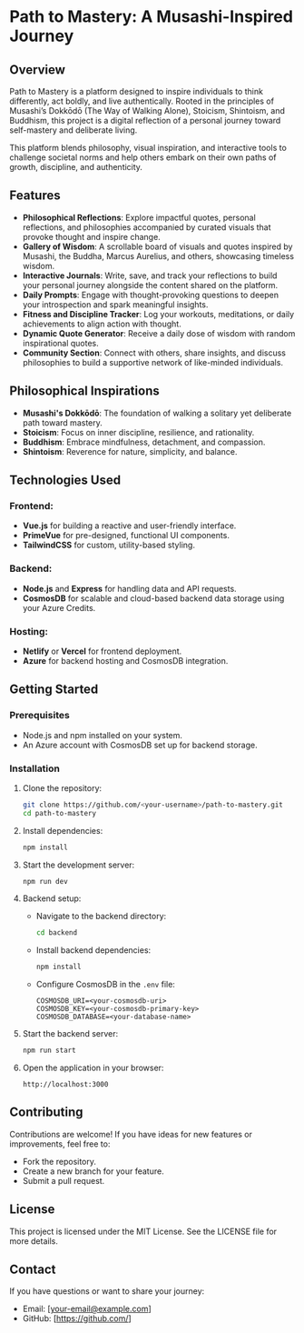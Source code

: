 # Path to Mastery: A Musashi-Inspired Journey

## Overview
Path to Mastery is a platform designed to inspire individuals to think differently, act boldly, and live authentically. Rooted in the principles of Musashi’s Dokkōdō (The Way of Walking Alone), Stoicism, Shintoism, and Buddhism, this project is a digital reflection of a personal journey toward self-mastery and deliberate living.

This platform blends philosophy, visual inspiration, and interactive tools to challenge societal norms and help others embark on their own paths of growth, discipline, and authenticity.

## Features
- **Philosophical Reflections**: Explore impactful quotes, personal reflections, and philosophies accompanied by curated visuals that provoke thought and inspire change.
- **Gallery of Wisdom**: A scrollable board of visuals and quotes inspired by Musashi, the Buddha, Marcus Aurelius, and others, showcasing timeless wisdom.
- **Interactive Journals**: Write, save, and track your reflections to build your personal journey alongside the content shared on the platform.
- **Daily Prompts**: Engage with thought-provoking questions to deepen your introspection and spark meaningful insights.
- **Fitness and Discipline Tracker**: Log your workouts, meditations, or daily achievements to align action with thought.
- **Dynamic Quote Generator**: Receive a daily dose of wisdom with random inspirational quotes.
- **Community Section**: Connect with others, share insights, and discuss philosophies to build a supportive network of like-minded individuals.

## Philosophical Inspirations
- **Musashi's Dokkōdō**: The foundation of walking a solitary yet deliberate path toward mastery.
- **Stoicism**: Focus on inner discipline, resilience, and rationality.
- **Buddhism**: Embrace mindfulness, detachment, and compassion.
- **Shintoism**: Reverence for nature, simplicity, and balance.

## Technologies Used
### Frontend:
- **Vue.js** for building a reactive and user-friendly interface.
- **PrimeVue** for pre-designed, functional UI components.
- **TailwindCSS** for custom, utility-based styling.

### Backend:
- **Node.js** and **Express** for handling data and API requests.
- **CosmosDB** for scalable and cloud-based backend data storage using your Azure Credits.

### Hosting:
- **Netlify** or **Vercel** for frontend deployment.
- **Azure** for backend hosting and CosmosDB integration.

## Getting Started

### Prerequisites
- Node.js and npm installed on your system.
- An Azure account with CosmosDB set up for backend storage.

### Installation
1. Clone the repository:
   ```bash
   git clone https://github.com/<your-username>/path-to-mastery.git
   cd path-to-mastery
   ```

2. Install dependencies:
   ```bash
   npm install
   ```

3. Start the development server:
   ```bash
   npm run dev
   ```

4. Backend setup:
   - Navigate to the backend directory:
     ```bash
     cd backend
     ```

   - Install backend dependencies:
     ```bash
     npm install
     ```

   - Configure CosmosDB in the `.env` file:
     ```env
     COSMOSDB_URI=<your-cosmosdb-uri>
     COSMOSDB_KEY=<your-cosmosdb-primary-key>
     COSMOSDB_DATABASE=<your-database-name>
     ```

5. Start the backend server:
   ```bash
   npm run start
   ```

6. Open the application in your browser:
   ```arduino
   http://localhost:3000
   ```

## Contributing
Contributions are welcome! If you have ideas for new features or improvements, feel free to:
- Fork the repository.
- Create a new branch for your feature.
- Submit a pull request.

## License
This project is licensed under the MIT License. See the LICENSE file for more details.

## Contact
If you have questions or want to share your journey:
- Email: [your-email@example.com]
- GitHub: [https://github.com/<your-username>]
